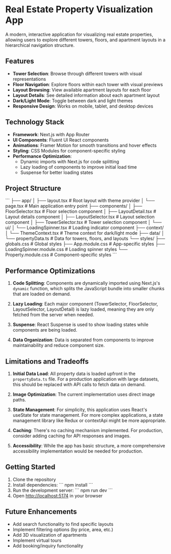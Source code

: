 # Real Estate Property Visualization App

A modern, interactive application for visualizing real estate properties, allowing users to explore different towers, floors, and apartment layouts in a hierarchical navigation structure.

## Features

- **Tower Selection**: Browse through different towers with visual representations
- **Floor Navigation**: Explore floors within each tower with visual previews
- **Layout Browsing**: View available apartment layouts for each floor
- **Layout Details**: See detailed information about each apartment layout
- **Dark/Light Mode**: Toggle between dark and light themes
- **Responsive Design**: Works on mobile, tablet, and desktop devices

## Technology Stack

- **Framework**: Next.js with App Router
- **UI Components**: Fluent UI React components
- **Animations**: Framer Motion for smooth transitions and hover effects
- **Styling**: CSS Modules for component-specific styling
- **Performance Optimization**: 
  - Dynamic imports with Next.js for code splitting
  - Lazy loading of components to improve initial load time
  - Suspense for better loading states

## Project Structure

\`\`\`
├── app/
│   ├── layout.tsx       # Root layout with theme provider
│   └── page.tsx         # Main application entry point
├── components/
│   ├── FloorSelector.tsx    # Floor selection component
│   ├── LayoutDetail.tsx     # Layout details component
│   ├── LayoutSelector.tsx   # Layout selection component
│   ├── TowerSelector.tsx    # Tower selection component
│   └── ui/
│       └── LoadingSpinner.tsx  # Loading indicator component
├── context/
│   └── ThemeContext.tsx    # Theme context for dark/light mode
├── data/
│   └── propertyData.ts     # Data for towers, floors, and layouts
└── styles/
    ├── globals.css         # Global styles
    ├── App.module.css      # App-specific styles
    ├── LoadingSpinner.module.css  # Loading spinner styles
    └── Property.module.css  # Component-specific styles
\`\`\`

## Performance Optimizations

1. **Code Splitting**: Components are dynamically imported using Next.js's `dynamic` function, which splits the JavaScript bundle into smaller chunks that are loaded on demand.

2. **Lazy Loading**: Each major component (TowerSelector, FloorSelector, LayoutSelector, LayoutDetail) is lazy loaded, meaning they are only fetched from the server when needed.

3. **Suspense**: React Suspense is used to show loading states while components are being loaded.

4. **Data Organization**: Data is separated from components to improve maintainability and reduce component size.

## Limitations and Tradeoffs

1. **Initial Data Load**: All property data is loaded upfront in the `propertyData.ts` file. For a production application with large datasets, this should be replaced with API calls to fetch data on demand.

2. **Image Optimization**: The current implementation uses direct image paths. 

3. **State Management**: For simplicity, this application uses React's useState for state management. For more complex applications, a state management library like Redux or contextApi might be more appropriate.

4. **Caching**: There's no caching mechanism implemented. For production, consider adding caching for API responses and images.

5. **Accessibility**: While the app has basic structure, a more comprehensive accessibility implementation would be needed for production.

## Getting Started

1. Clone the repository
2. Install dependencies:
   \`\`\`
   npm install
   \`\`\`
3. Run the development server:
   \`\`\`
   npm run dev
   \`\`\`
4. Open [http://localhost:5174](http://localhost:5174) in your browser

## Future Enhancements

- Add search functionality to find specific layouts
- Implement filtering options (by price, area, etc.)
- Add 3D visualization of apartments
- Implement virtual tours
- Add booking/inquiry functionality
